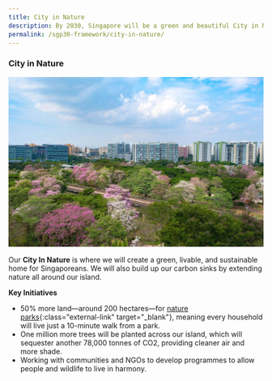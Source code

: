 ```yaml
---
title: City in Nature
description: By 2030, Singapore will be a green and beautiful City in Nature. Learn how we will live, work, and play closer to nature.  
permalink: /sgp30-framework/city-in-nature/
---
```


### City in Nature

![City in Nature](/images/framework/framework_cityinnature.jpg)

Our **City In Nature** is where we will create a green, livable, and sustainable home for Singaporeans. We will also build up our carbon sinks by extending nature all around our island. 

**Key Initiatives**  
- 50% more land—around 200 hectares—for [nature parks](https://www.mnd.gov.sg/our-work/greening-our-home/greenery){:class="external-link" target="_blank"}, meaning every household will live just a 10-minute walk from a park. 
- One million more trees will be planted across our island, which will sequester another 78,000 tonnes of CO2, providing cleaner air and more shade.
- Working with communities and NGOs to develop programmes to allow people and wildlife to live in harmony.
